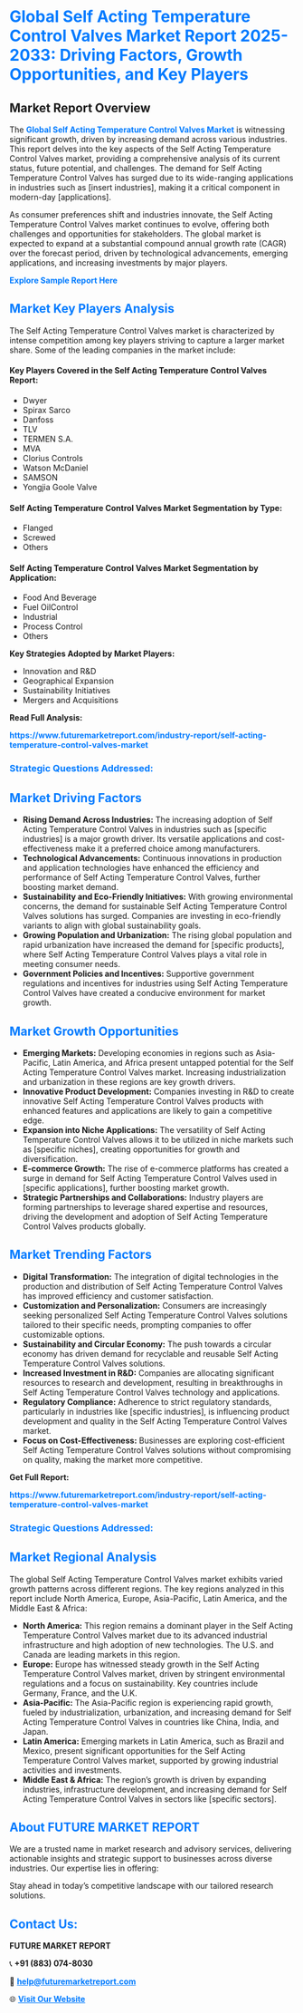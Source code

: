 <h1 style="color: #007BFF;">Global Self Acting Temperature Control Valves Market Report 2025-2033: Driving Factors, Growth Opportunities, and Key Players</h1>

<section id="overview">
<h2>Market Report Overview</h2>
<p>The <a href="https://www.futuremarketreport.com/industry-report/self-acting-temperature-control-valves-market" style="color: #007BFF; text-decoration: none;"><strong>Global Self Acting Temperature Control Valves Market</strong></a> is witnessing significant growth, driven by increasing demand across various industries. This report delves into the key aspects of the Self Acting Temperature Control Valves market, providing a comprehensive analysis of its current status, future potential, and challenges. The demand for Self Acting Temperature Control Valves has surged due to its wide-ranging applications in industries such as [insert industries], making it a critical component in modern-day [applications].</p>
<p>As consumer preferences shift and industries innovate, the Self Acting Temperature Control Valves market continues to evolve, offering both challenges and opportunities for stakeholders. The global market is expected to expand at a substantial compound annual growth rate (CAGR) over the forecast period, driven by technological advancements, emerging applications, and increasing investments by major players.</p>
</section>

<section id="overview">
<p><a href="https://www.futuremarketreport.com/request-sample/reportId=52420" style="color: #007BFF; text-decoration: none;"><strong>Explore Sample Report Here</strong></a></p>
</section>

<section id="key-players">
<h2 style="color: #007BFF;">Market Key Players Analysis</h2>
<p>The Self Acting Temperature Control Valves market is characterized by intense competition among key players striving to capture a larger market share. Some of the leading companies in the market include:</p>
<h4>Key Players Covered in the Self Acting Temperature Control Valves Report:</h4>
<ul><li>Dwyer</li><li>Spirax Sarco</li><li>Danfoss</li><li>TLV</li><li>TERMEN S.A.</li><li>MVA</li><li>Clorius Controls</li><li>Watson McDaniel</li><li>SAMSON</li><li>Yongjia Goole Valve</li></ul>
<h4>Self Acting Temperature Control Valves Market Segmentation by Type:</h4>
<ul><li>Flanged</li><li>Screwed</li><li>Others</li></ul>

<h4>Self Acting Temperature Control Valves Market Segmentation by Application:</h4>
<ul><li>Food And Beverage</li><li>Fuel OilControl</li><li>Industrial</li><li>Process Control</li><li>Others</li></ul>
<p><strong>Key Strategies Adopted by Market Players:</strong></p>
<ul>
<li>Innovation and R&D</li>
<li>Geographical Expansion</li>
<li>Sustainability Initiatives</li>
<li>Mergers and Acquisitions</li>
</ul>
</section>

<section>
<p><strong>Read Full Analysis: </strong></p><a href="https://www.futuremarketreport.com/industry-report/self-acting-temperature-control-valves-market" style="color: #007BFF; text-decoration: none;"><strong>https://www.futuremarketreport.com/industry-report/self-acting-temperature-control-valves-market</strong></a>
<h3 style="color: #007BFF;">Strategic Questions Addressed:</h3>
</section>

<section id="driving-factors">
<h2 style="color: #007BFF;">Market Driving Factors</h2>
<ul>
<li><strong>Rising Demand Across Industries:</strong> The increasing adoption of Self Acting Temperature Control Valves in industries such as [specific industries] is a major growth driver. Its versatile applications and cost-effectiveness make it a preferred choice among manufacturers.</li>
<li><strong>Technological Advancements:</strong> Continuous innovations in production and application technologies have enhanced the efficiency and performance of Self Acting Temperature Control Valves, further boosting market demand.</li>
<li><strong>Sustainability and Eco-Friendly Initiatives:</strong> With growing environmental concerns, the demand for sustainable Self Acting Temperature Control Valves solutions has surged. Companies are investing in eco-friendly variants to align with global sustainability goals.</li>
<li><strong>Growing Population and Urbanization:</strong> The rising global population and rapid urbanization have increased the demand for [specific products], where Self Acting Temperature Control Valves plays a vital role in meeting consumer needs.</li>
<li><strong>Government Policies and Incentives:</strong> Supportive government regulations and incentives for industries using Self Acting Temperature Control Valves have created a conducive environment for market growth.</li>
</ul>
</section>

<section id="growth-opportunities">
<h2 style="color: #007BFF;">Market Growth Opportunities</h2>
<ul>
<li><strong>Emerging Markets:</strong> Developing economies in regions such as Asia-Pacific, Latin America, and Africa present untapped potential for the Self Acting Temperature Control Valves market. Increasing industrialization and urbanization in these regions are key growth drivers.</li>
<li><strong>Innovative Product Development:</strong> Companies investing in R&D to create innovative Self Acting Temperature Control Valves products with enhanced features and applications are likely to gain a competitive edge.</li>
<li><strong>Expansion into Niche Applications:</strong> The versatility of Self Acting Temperature Control Valves allows it to be utilized in niche markets such as [specific niches], creating opportunities for growth and diversification.</li>
<li><strong>E-commerce Growth:</strong> The rise of e-commerce platforms has created a surge in demand for Self Acting Temperature Control Valves used in [specific applications], further boosting market growth.</li>
<li><strong>Strategic Partnerships and Collaborations:</strong> Industry players are forming partnerships to leverage shared expertise and resources, driving the development and adoption of Self Acting Temperature Control Valves products globally.</li>
</ul>
</section>

<section id="trending-factors">
<h2 style="color: #007BFF;">Market Trending Factors</h2>
<ul>
<li><strong>Digital Transformation:</strong> The integration of digital technologies in the production and distribution of Self Acting Temperature Control Valves has improved efficiency and customer satisfaction.</li>
<li><strong>Customization and Personalization:</strong> Consumers are increasingly seeking personalized Self Acting Temperature Control Valves solutions tailored to their specific needs, prompting companies to offer customizable options.</li>
<li><strong>Sustainability and Circular Economy:</strong> The push towards a circular economy has driven demand for recyclable and reusable Self Acting Temperature Control Valves solutions.</li>
<li><strong>Increased Investment in R&D:</strong> Companies are allocating significant resources to research and development, resulting in breakthroughs in Self Acting Temperature Control Valves technology and applications.</li>
<li><strong>Regulatory Compliance:</strong> Adherence to strict regulatory standards, particularly in industries like [specific industries], is influencing product development and quality in the Self Acting Temperature Control Valves market.</li>
<li><strong>Focus on Cost-Effectiveness:</strong> Businesses are exploring cost-efficient Self Acting Temperature Control Valves solutions without compromising on quality, making the market more competitive.</li>
</ul>
</section>

<section>
<p><strong>Get Full Report: </strong></p><a href="https://www.futuremarketreport.com/industry-report/self-acting-temperature-control-valves-market" style="color: #007BFF; text-decoration: none;"><strong>https://www.futuremarketreport.com/industry-report/self-acting-temperature-control-valves-market</strong></a>
<h3 style="color: #007BFF;">Strategic Questions Addressed:</h3>
</section>


<section id="regional-analysis">
<h2 style="color: #007BFF;">Market Regional Analysis</h2>
<p>The global Self Acting Temperature Control Valves market exhibits varied growth patterns across different regions. The key regions analyzed in this report include North America, Europe, Asia-Pacific, Latin America, and the Middle East & Africa:</p>
<ul>
<li><strong>North America:</strong> This region remains a dominant player in the Self Acting Temperature Control Valves market due to its advanced industrial infrastructure and high adoption of new technologies. The U.S. and Canada are leading markets in this region.</li>
<li><strong>Europe:</strong> Europe has witnessed steady growth in the Self Acting Temperature Control Valves market, driven by stringent environmental regulations and a focus on sustainability. Key countries include Germany, France, and the U.K.</li>
<li><strong>Asia-Pacific:</strong> The Asia-Pacific region is experiencing rapid growth, fueled by industrialization, urbanization, and increasing demand for Self Acting Temperature Control Valves in countries like China, India, and Japan.</li>
<li><strong>Latin America:</strong> Emerging markets in Latin America, such as Brazil and Mexico, present significant opportunities for the Self Acting Temperature Control Valves market, supported by growing industrial activities and investments.</li>
<li><strong>Middle East & Africa:</strong> The region’s growth is driven by expanding industries, infrastructure development, and increasing demand for Self Acting Temperature Control Valves in sectors like [specific sectors].</li>
</ul>
</section>

<footer>
<h2 style="color: #007BFF;">About FUTURE MARKET REPORT</h2>
<p>We are a trusted name in market research and advisory services, delivering actionable insights and strategic support to businesses across diverse industries. Our expertise lies in offering:</p>

<p>Stay ahead in today’s competitive landscape with our tailored research solutions.</p>

<h2 style="color: #007BFF;">Contact Us:</h2>
<p><strong>FUTURE MARKET REPORT</strong></p>
<p>📞 <strong>+91 (883) 074-8030</strong></p>
<p>📧 <strong><a href="mailto:help@futuremarketreport.com" style="color: #007BFF;">help@futuremarketreport.com</a></strong></p>
<p>🌐 <strong><a href="https://www.futuremarketreport.com/" style="color: #007BFF;">Visit Our Website</a></strong></p>
</footer>